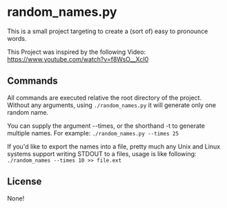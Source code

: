 # random_names.py
This is a small project targeting to create a (sort of) easy to pronounce words.

This Project was inspired by the following Video:
https://www.youtube.com/watch?v=f8WsO__XcI0

## Commands
All commands are executed relative the root directory of the project.
Without any arguments, using `./random_names.py` it will generate only one random name.

You can supply the argument --times, or the shorthand -t to generate multiple names.
For example: `./random_names.py --times 25`

If you'd like to export the names into a file, pretty much any Unix and Linux systems support writing STDOUT to a files, usage is like following:
`./random_names --times 10 >> file.ext`
## License
None!
